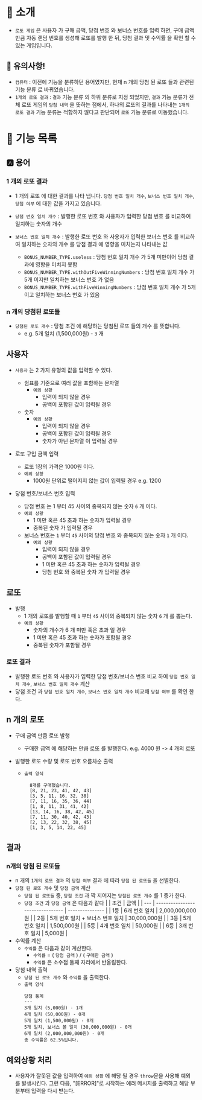 # 💁 소개

- `로또 게임` 은 사용자 가 구매 금액, 당첨 번호 와 보너스 번호를 입력 하면, 구매 금액 만큼 자동 랜덤 번호를 생성해 로또를 발행 한 뒤, 당첨 결과 및 수익률 을 확인 할 수 있는 게임입니다.

## 🔺 유의사항!

- `컴퓨터` : 이전에 기능을 분류하던 용어였지만, 현재 n 개의 당첨 된 로또 들과 관련된 기능 분류 로 바뀌었습니다.
- `1개의 로또 결과` : `결과` 기능 분류 의 하위 분류로 지정 되었지만, `결과` 기능 분류가 전체 로또 게임의 `당첨 내역` 을 뜻하는 점에서, 하나의 로또의 결과를 나타내는 `1개의 로또 결과` 기능 분류는 적합하지 않다고 판단되어 `로또` 기능 분류로 이동했습니다.

# 🚀 기능 목록

## 🅰️ 용어

### 1 개의 로또 결과

- 1 개의 로또 에 대한 결과를 나타 냅니다. `당첨 번호 일치 개수`, `보너스 번호 일치 개수`, `당첨 여부` 에 대한 값을 가지고 있습니다.

- `당첨 번호 일치 개수` : 발행한 로또 번호 와 사용자가 입력한 당첨 번호 를 비교하여 일치하는 숫자의 개수
- `보너스 번호 일치 개수` : 발행한 로또 번호 와 사용자가 입력한 보너스 번호 를 비교하여 일치하는 숫자의 개수 를 당첨 결과 에 영향을 미치는지 나타내는 값
  - `BONUS_NUMBER_TYPE.useless` : 당첨 번호 일치 개수 가 5개 미만이어 당첨 결과에 영향을 미치지 못함
  - `BONUS_NUMBER_TYPE.withOutFiveWinningNumbers` : 당첨 번호 일치 개수 가 5개 이지만 일치하는 보너스 번호 가 없음
  - `BONUS_NUMBER_TYPE.withFiveWinningNumbers` : 당첨 번호 일치 개수 가 5개 이고 일치하는 보너스 번호 가 있음

### n 개의 당첨된 로또들

- `당첨된 로또 개수` : 당첨 조건 에 해당하는 당첨된 로또 들의 개수 를 뜻합니다.
  - e.g. 5개 일치 (1,500,000원) - `3` 개

## 사용자

- `사용자` 는 2 가지 유형의 값을 입력할 수 있다.

  - 쉼표를 기준으로 여러 값을 포함하는 문자열
    - `예외 상황`
      - 입력이 되지 않을 경우
      - 공백이 포함된 값이 입력될 경우
  - 숫자
    - `예외 상황`
      - 입력이 되지 않을 경우
      - 공백이 포함된 값이 입력될 경우
      - 숫자가 아닌 문자열 이 입력될 경우

- 로또 구입 금액 입력

  - 로또 1장의 가격은 1000원 이다.
  - `예외 상황`
    - 1000원 단위로 떨어지지 않는 값이 입력될 경우 e.g. 1200

- 당첨 번호/보너스 번호 입력

  - 당첨 번호 는 1 부터 45 사이의 중복되지 않는 숫자 `6` 개 이다.
  - `예외 상황`
    - 1 미만 혹은 45 초과 하는 숫자가 입력될 경우
    - 중복된 숫자 가 입력될 경우
  - 보너스 번호는 `1` 부터 `45` 사이의 당첨 번호 와 중복되지 않는 숫자 `1` 개 이다.
    - `예외 상황`
      - 입력이 되지 않을 경우
      - 공백이 포함된 값이 입력될 경우
      - 1 미만 혹은 45 초과 하는 숫자가 입력될 경우
      - 당첨 번호 와 중복된 숫자 가 입력될 경우

## 로또

- 발행
  - 1 개의 로또를 발행할 때 `1` 부터 `45` 사이의 중복되지 않는 숫자 `6` 개 를 뽑는다.
  - `예외 상황`
    - 숫자의 개수가 6 개 미만 혹은 초과 일 경우
    - 1 미만 혹은 45 초과 하는 숫자가 포함될 경우
    - 중복된 숫자가 포함될 경우

### 로또 결과

- 발행한 로또 번호 와 사용자가 입력한 당첨 번호/보너스 번호 비교 하여 `당첨 번호 일치 개수`, `보너스 번호 일치 개수` 계산
- 당첨 조건 과 `당첨 번호 일치 개수`, `보너스 번호 일치 개수` 비교해 `당첨 여부` 를 확인 한다.

## n 개의 로또

- 구매 금액 만큼 로또 발행

  - 구매한 금액 에 해당하는 만큼 로또 를 발행한다. e.g. 4000 원 -> 4 개의 로또

- 발행한 로또 수량 및 로또 번호 오름차순 출력

  - `출력 양식`
    ```
      8개를 구매했습니다.
      [8, 21, 23, 41, 42, 43]
      [3, 5, 11, 16, 32, 38]
      [7, 11, 16, 35, 36, 44]
      [1, 8, 11, 31, 41, 42]
      [13, 14, 16, 38, 42, 45]
      [7, 11, 30, 40, 42, 43]
      [2, 13, 22, 32, 38, 45]
      [1, 3, 5, 14, 22, 45]
    ```

## 결과

### n개의 당첨 된 로또들

- n 개의 `1개의 로또 결과` 의 `당첨 여부` 결과 에 따라 `당첨 된 로또들` 을 선별한다.
- `당첨 된 로또 개수` 및 `당첨 금액` 계산
  - `당첨 된 로또들` 중, `당첨 조건` 과 짝 지어지는 `당첨된 로또 개수` 를 1 증가 한다.
  - `당첨 조건` 과 `당첨 금액` 은 다음과 같다
    | | 조건 | 금액 |
    | --- | -------------------------------- | --------------- |
    | 1등 | 6개 번호 일치 | 2,000,000,000원 |
    | 2등 | 5개 번호 일치 + 보너스 번호 일치 | 30,000,000원 |
    | 3등 | 5개 번호 일치 | 1,500,000원 |
    | 5등 | 4개 번호 일치 | 50,000원 |
    | 6등 | 3개 번호 일치 | 5,000원 |
- 수익률 계산
  - `수익률` 은 다음과 같이 계산한다.
    - `수익률` = ( `당첨 금액` ) / ( `구매한 금액` )
    - `수익률` 은 소수점 둘째 자리에서 반올림한다.
- 당첨 내역 출력
  - `당첨 된 로또 개수` 와 `수익률` 을 출력한다.
  - `출력 양식`
    ```
    당첨 통계
    ---
    3개 일치 (5,000원) - 1개
    4개 일치 (50,000원) - 0개
    5개 일치 (1,500,000원) - 0개
    5개 일치, 보너스 볼 일치 (30,000,000원) - 0개
    6개 일치 (2,000,000,000원) - 0개
    총 수익률은 62.5%입니다.
    ```

## 예외상황 처리

- 사용자가 잘못된 값을 입력하여 `예외 상황` 에 해당 될 경우 `throw`문을 사용해 예외 를 발생시킨다. 그런 다음, "[ERROR]"로 시작하는 에러 메시지를 출력하고 해당 부분부터 입력을 다시 받는다.
